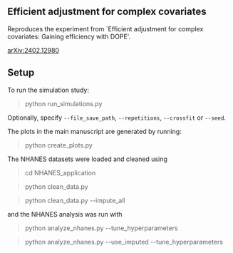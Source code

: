 ## Efficient adjustment for complex covariates
Reproduces the experiment from `Efficient adjustment for complex covariates:
Gaining efficiency with DOPE'.

[arXiv:2402.12980](https://arxiv.org/abs/2402.12980)

## Setup
To run the simulation study:
> python run_simulations.py

Optionally, specify `--file_save_path`, `--repetitions`, `--crossfit` or `--seed`.

The plots in the main manuscript are generated by running:
> python create_plots.py

The NHANES datasets were loaded and cleaned using
> cd NHANES_application

> python clean_data.py

> python clean_data.py --impute_all

and the NHANES analysis was run with
> python analyze_nhanes.py --tune_hyperparameters

> python analyze_nhanes.py --use_imputed --tune_hyperparameters

